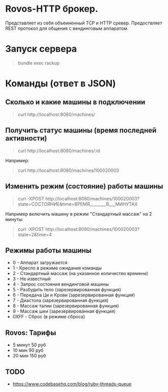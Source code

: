 # Rovos-HTTP брокер.

Представляет из себя объеиненный TCP и HTTP сревер. Предоствляет REST протокол
для общения с вендинговым аппаратом.

# Запуск сервера

> bundle exec rackup

# Команды (ответ в JSON)

## Сколько и какие машины в подключении

> curl http://localhost:8080/machines/

## Получить статус машины (время последней активности)

> curl http://localhost:8080/machines/:id

Например:

> curl http://localhost:8080/machines/100020003

## Изменить режим (состояние) работы машины

> curl -XPOST http://localhost:8080/machines/100020003?state=СОСТОЯНИЕ&time=ВРЕМЯ________В___МИНУТАХ

Например включить машину в режим "Стандартный массаж" на 2 минуты:

> curl -XPOST http://localhost:8080/machines/100020003?state=2&time=4

## Режимы работы машины

* 0 - Аппарат загружается
* 1 - Кресло в режиме ожидания команды
* 2 - Стандартный массаж (на указанное количество времени)
* 3 - Не известный
* 4 - Запрос состояния вендинговой машины
* 5 - Разбудить тело (зарезервированная функция)
* 6 - Передача Ци и Крови (зарезервированная функция)
* 7 - Диастола (зарезервированная функция)
* 8 - Массаж талии (зарезервированная функция)
* 9 - Массаж шеи (зарезервированная функция)
* 0XFF - Сброс (в режиме сброса)

## Rovos: Тарифы

* 5 минут 50 руб
* 10 мин 90 руб
* 20 мин 150 руб

## TODO

* https://www.codebasehq.com/blog/ruby-threads-queue
